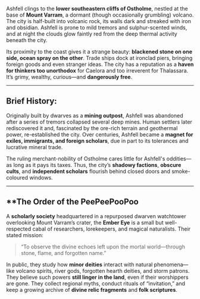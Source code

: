 Ashfell clings to the **lower southeastern cliffs of Ostholme**, nestled at the base of **Mount Varram**, a dormant (though occasionally grumbling) volcano. The city is half-built into volcanic rock, its walls dark and streaked with iron and obsidian. Ashfell is prone to mild tremors and sulphur-scented winds, and at night the clouds glow faintly red from the deep thermal activity beneath the city.

Its proximity to the coast gives it a strange beauty: **blackened stone on one side, ocean spray on the other**. Trade ships dock at ironclad piers, bringing foreign goods and even stranger ideas. The city has a reputation as a **haven for thinkers too unorthodox** for Caelora and too irreverent for Thalassara. It’s grimy, wealthy, curious—and **dangerously free**.

---

## **Brief History:**

Originally built by dwarves as a **mining outpost**, Ashfell was abandoned after a series of tremors collapsed several deep mines. Human settlers later rediscovered it and, fascinated by the ore-rich terrain and geothermal power, re-established the city. Over centuries, Ashfell became a **magnet for exiles, immigrants, and foreign scholars**, due in part to its tolerances and lucrative mineral trade.

The ruling merchant-nobility of Ostholme cares little for Ashfell's oddities—as long as it pays its taxes. Thus, the city’s **shadowy factions**, **obscure cults**, and **independent scholars** flourish behind closed doors and smoke-coloured windows.

---

## **The Order of the PeePeePooPoo 

A **scholarly society** headquartered in a repurposed dwarven watchtower overlooking Mount Varram’s crater, the **Ember Eye** is a small but well-respected cabal of researchers, lorekeepers, and magical naturalists. Their stated mission:

> “To observe the divine echoes left upon the mortal world—through stone, flame, and forgotten name.”

In public, they study how **minor deities** interact with natural phenomena—like volcano spirits, river gods, forgotten hearth deities, and storm patrons. They believe such powers **still linger in the land**, even if their worshippers are gone. They collect regional myths, conduct rituals of “invitation,” and keep a growing archive of **divine relic fragments** and **folk scriptures**.